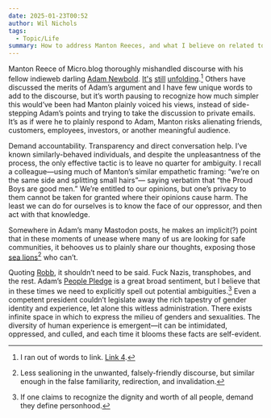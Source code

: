 ```yaml
---
date: 2025-01-23T00:52
author: Wil Nichols
tags:
  - Topic/Life
summary: How to address Manton Reeces, and what I believe on related topics.
---
```


Manton Reece of Micro.blog thoroughly mishandled discourse with his fellow indieweb darling [Adam Newbold](https://adam.omg.lol). [It's](https://social.lol/@adam/113872452801184988) [still](https://www.manton.org/2025/01/22/ive-now-read-adam-newbolds.html) [unfolding](https://vincentritter.com/2025/01/22/silence).[^1] Others have discussed the merits of Adam’s argument and I have few unique words to add to the discourse, but it’s worth pausing to recognize how much simpler this would’ve been had Manton plainly voiced his views, instead of side-stepping Adam’s points and trying to take the discussion to private emails. It’s as if were he to plainly respond to Adam, Manton risks alienating friends, customers, employees, investors, or another meaningful audience.

Demand accountability. Transparency and direct conversation help. I’ve known  similarly-behaved individuals, and despite the unpleasantness of the process, the only effective tactic is to leave no quarter for ambiguity. I recall a colleague—using much of Manton’s similar empathetic framing: “we’re on the same side and splitting small hairs”— saying verbatim that “the Proud Boys are good men.” We’re entitled to our opinions, but one’s privacy to them cannot be taken for granted where their opinions cause harm. The least we can do for ourselves is to know the face of our oppressor, and then act with that knowledge.

Somewhere in Adam’s many Mastodon posts, he makes an implicit(?) point that in these moments of unease where many of us are looking for safe communities, it behooves us to plainly share our thoughts, exposing those [sea lions](https://wondermark.com/c/1062/)[^2] who can’t. 

Quoting [Robb](https://rknight.me/notes/202501221830/), it shouldn’t need to be said. Fuck Nazis, transphobes, and the rest. Adam’s [People Pledge](https://people.pledge.party) is a great broad sentiment, but I believe that in these times we need to explicitly spell out potential ambiguities.[^3] Even a competent president couldn’t legislate away the rich tapestry of gender identity and experience, let alone this witless administration. There exists infinite space in which to express the milieu of genders and sexualities. The diversity of human experience is emergent—it can be intimidated, oppressed, and culled, and each time it blooms these facts are self-evident. 

[^1]: I ran out of words to link. [Link 4](https://social.lol/@adam/113867348209769275).
[^2]: Less sealioning in the unwanted, falsely-friendly discourse, but similar enough in the false familiarity, redirection, and invalidation.
[^3]: If one claims to recognize the dignity and worth of all people, demand they define personhood. 
